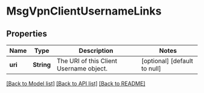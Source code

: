 # MsgVpnClientUsernameLinks

## Properties
Name | Type | Description | Notes
------------ | ------------- | ------------- | -------------
**uri** | **String** | The URI of this Client Username object. | [optional] [default to null]

[[Back to Model list]](../README.md#documentation-for-models) [[Back to API list]](../README.md#documentation-for-api-endpoints) [[Back to README]](../README.md)


